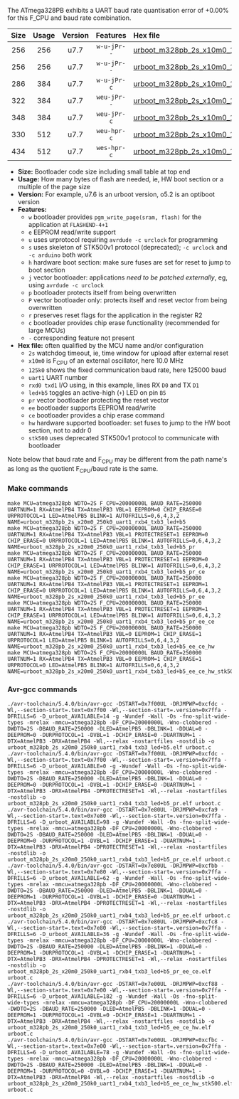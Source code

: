 The ATmega328PB exhibits a UART baud rate quantisation error of +0.00% for this F_CPU and baud rate combination.

|Size|Usage|Version|Features|Hex file|
|:-:|:-:|:-:|:-:|:--|
|256|256|u7.7|`w-u-jPr--`|[urboot_m328pb_2s_x10m0_125k0_uart1_rxb4_txb3_led+b5.hex](https://raw.githubusercontent.com/stefanrueger/urboot.hex/main/u7.7/boards/uno/atmega328pb/watchdog_2_s/external_oscillator_x/10m000000_hz/%2B125k0_baud/uart1_rxb4_txb3/led%2Bb5/urboot_m328pb_2s_x10m0_125k0_uart1_rxb4_txb3_led%2Bb5.hex)|
|256|256|u7.7|`w-u-jPr--`|[urboot_m328pb_2s_x10m0_125k0_uart1_rxb4_txb3_led+b5_pr.hex](https://raw.githubusercontent.com/stefanrueger/urboot.hex/main/u7.7/boards/uno/atmega328pb/watchdog_2_s/external_oscillator_x/10m000000_hz/%2B125k0_baud/uart1_rxb4_txb3/led%2Bb5/urboot_m328pb_2s_x10m0_125k0_uart1_rxb4_txb3_led%2Bb5_pr.hex)|
|286|384|u7.7|`w-u-jPr-c`|[urboot_m328pb_2s_x10m0_125k0_uart1_rxb4_txb3_led+b5_pr_ce.hex](https://raw.githubusercontent.com/stefanrueger/urboot.hex/main/u7.7/boards/uno/atmega328pb/watchdog_2_s/external_oscillator_x/10m000000_hz/%2B125k0_baud/uart1_rxb4_txb3/led%2Bb5/urboot_m328pb_2s_x10m0_125k0_uart1_rxb4_txb3_led%2Bb5_pr_ce.hex)|
|322|384|u7.7|`weu-jPr--`|[urboot_m328pb_2s_x10m0_125k0_uart1_rxb4_txb3_led+b5_pr_ee.hex](https://raw.githubusercontent.com/stefanrueger/urboot.hex/main/u7.7/boards/uno/atmega328pb/watchdog_2_s/external_oscillator_x/10m000000_hz/%2B125k0_baud/uart1_rxb4_txb3/led%2Bb5/urboot_m328pb_2s_x10m0_125k0_uart1_rxb4_txb3_led%2Bb5_pr_ee.hex)|
|348|384|u7.7|`weu-jPr-c`|[urboot_m328pb_2s_x10m0_125k0_uart1_rxb4_txb3_led+b5_pr_ee_ce.hex](https://raw.githubusercontent.com/stefanrueger/urboot.hex/main/u7.7/boards/uno/atmega328pb/watchdog_2_s/external_oscillator_x/10m000000_hz/%2B125k0_baud/uart1_rxb4_txb3/led%2Bb5/urboot_m328pb_2s_x10m0_125k0_uart1_rxb4_txb3_led%2Bb5_pr_ee_ce.hex)|
|330|512|u7.7|`weu-hpr-c`|[urboot_m328pb_2s_x10m0_125k0_uart1_rxb4_txb3_led+b5_ee_ce_hw.hex](https://raw.githubusercontent.com/stefanrueger/urboot.hex/main/u7.7/boards/uno/atmega328pb/watchdog_2_s/external_oscillator_x/10m000000_hz/%2B125k0_baud/uart1_rxb4_txb3/led%2Bb5/urboot_m328pb_2s_x10m0_125k0_uart1_rxb4_txb3_led%2Bb5_ee_ce_hw.hex)|
|434|512|u7.7|`wes-hpr-c`|[urboot_m328pb_2s_x10m0_125k0_uart1_rxb4_txb3_led+b5_ee_ce_hw_stk500.hex](https://raw.githubusercontent.com/stefanrueger/urboot.hex/main/u7.7/boards/uno/atmega328pb/watchdog_2_s/external_oscillator_x/10m000000_hz/%2B125k0_baud/uart1_rxb4_txb3/led%2Bb5/urboot_m328pb_2s_x10m0_125k0_uart1_rxb4_txb3_led%2Bb5_ee_ce_hw_stk500.hex)|

- **Size:** Bootloader code size including small table at top end
- **Usage:** How many bytes of flash are needed, ie, HW boot section or a multiple of the page size
- **Version:** For example, u7.6 is an urboot version, o5.2 is an optiboot version
- **Features:**
  + `w` bootloader provides `pgm_write_page(sram, flash)` for the application at `FLASHEND-4+1`
  + `e` EEPROM read/write support
  + `u` uses urprotocol requiring `avrdude -c urclock` for programming
  + `s` uses skeleton of STK500v1 protocol (deprecated); `-c urclock` and `-c arduino` both work
  + `h` hardware boot section: make sure fuses are set for reset to jump to boot section
  + `j` vector bootloader: applications *need to be patched externally*, eg, using `avrdude -c urclock`
  + `p` bootloader protects itself from being overwritten
  + `P` vector bootloader only: protects itself and reset vector from being overwritten
  + `r` preserves reset flags for the application in the register R2
  + `c` bootloader provides chip erase functionality (recommended for large MCUs)
  + `-` corresponding feature not present
- **Hex file:** often qualified by the MCU name and/or configuration
  + `2s` watchdog timeout, ie, time window for upload after external reset
  + `x10m0` is F<sub>CPU</sub> of an external oscillator, here 10.0 MHz
  + `125k0` shows the fixed communication baud rate, here 125000 baud
  + `uart1` UART number
  + `rxd0 txd1` I/O using, in this example, lines RX `D0` and TX `D1`
  + `led+b5` toggles an active-high (`+`) LED on pin `B5`
  + `pr` vector bootloader protecting the reset vector
  + `ee` bootloader supports EEPROM read/write
  + `ce` bootloader provides a chip erase command
  + `hw` hardware supported bootloader: set fuses to jump to the HW boot section, not to addr 0
  + `stk500` uses deprecated STK500v1 protocol to communicate with bootloader


Note below that baud rate and F<sub>CPU</sub> may be different from the path name's as long as the quotient F<sub>CPU</sub>/baud rate is the same.

### Make commands
```
make MCU=atmega328pb WDTO=2S F_CPU=20000000L BAUD_RATE=250000 UARTNUM=1 RX=AtmelPB4 TX=AtmelPB3 VBL=1 EEPROM=0 CHIP_ERASE=0 URPROTOCOL=1 LED=AtmelPB5 BLINK=1 AUTOFRILLS=0,6,4,3,2 NAME=urboot_m328pb_2s_x20m0_250k0_uart1_rxb4_txb3_led+b5
make MCU=atmega328pb WDTO=2S F_CPU=20000000L BAUD_RATE=250000 UARTNUM=1 RX=AtmelPB4 TX=AtmelPB3 VBL=1 PROTECTRESET=1 EEPROM=0 CHIP_ERASE=0 URPROTOCOL=1 LED=AtmelPB5 BLINK=1 AUTOFRILLS=0,6,4,3,2 NAME=urboot_m328pb_2s_x20m0_250k0_uart1_rxb4_txb3_led+b5_pr
make MCU=atmega328pb WDTO=2S F_CPU=20000000L BAUD_RATE=250000 UARTNUM=1 RX=AtmelPB4 TX=AtmelPB3 VBL=1 PROTECTRESET=1 EEPROM=0 CHIP_ERASE=1 URPROTOCOL=1 LED=AtmelPB5 BLINK=1 AUTOFRILLS=0,6,4,3,2 NAME=urboot_m328pb_2s_x20m0_250k0_uart1_rxb4_txb3_led+b5_pr_ce
make MCU=atmega328pb WDTO=2S F_CPU=20000000L BAUD_RATE=250000 UARTNUM=1 RX=AtmelPB4 TX=AtmelPB3 VBL=1 PROTECTRESET=1 EEPROM=1 CHIP_ERASE=0 URPROTOCOL=1 LED=AtmelPB5 BLINK=1 AUTOFRILLS=0,6,4,3,2 NAME=urboot_m328pb_2s_x20m0_250k0_uart1_rxb4_txb3_led+b5_pr_ee
make MCU=atmega328pb WDTO=2S F_CPU=20000000L BAUD_RATE=250000 UARTNUM=1 RX=AtmelPB4 TX=AtmelPB3 VBL=1 PROTECTRESET=1 EEPROM=1 CHIP_ERASE=1 URPROTOCOL=1 LED=AtmelPB5 BLINK=1 AUTOFRILLS=0,6,4,3,2 NAME=urboot_m328pb_2s_x20m0_250k0_uart1_rxb4_txb3_led+b5_pr_ee_ce
make MCU=atmega328pb WDTO=2S F_CPU=20000000L BAUD_RATE=250000 UARTNUM=1 RX=AtmelPB4 TX=AtmelPB3 VBL=0 EEPROM=1 CHIP_ERASE=1 URPROTOCOL=1 LED=AtmelPB5 BLINK=1 AUTOFRILLS=0,6,4,3,2 NAME=urboot_m328pb_2s_x20m0_250k0_uart1_rxb4_txb3_led+b5_ee_ce_hw
make MCU=atmega328pb WDTO=2S F_CPU=20000000L BAUD_RATE=250000 UARTNUM=1 RX=AtmelPB4 TX=AtmelPB3 VBL=0 EEPROM=1 CHIP_ERASE=1 URPROTOCOL=0 LED=AtmelPB5 BLINK=1 AUTOFRILLS=0,6,4,3,2 NAME=urboot_m328pb_2s_x20m0_250k0_uart1_rxb4_txb3_led+b5_ee_ce_hw_stk500
```

### Avr-gcc commands
```
./avr-toolchain/5.4.0/bin/avr-gcc -DSTART=0x7f00UL -DRJMPWP=0xcfdc -Wl,--section-start=.text=0x7f00 -Wl,--section-start=.version=0x7ffa -DFRILLS=6 -D_urboot_AVAILABLE=14 -g -Wundef -Wall -Os -fno-split-wide-types -mrelax -mmcu=atmega328pb -DF_CPU=20000000L -Wno-clobbered -DWDTO=2S -DBAUD_RATE=250000 -DLED=AtmelPB5 -DBLINK=1 -DDUAL=0 -DEEPROM=0 -DURPROTOCOL=1 -DVBL=1 -DCHIP_ERASE=0 -DUARTNUM=1 -DTX=AtmelPB3 -DRX=AtmelPB4 -Wl,--relax -nostartfiles -nostdlib -o urboot_m328pb_2s_x20m0_250k0_uart1_rxb4_txb3_led+b5.elf urboot.c
./avr-toolchain/5.4.0/bin/avr-gcc -DSTART=0x7f00UL -DRJMPWP=0xcfdc -Wl,--section-start=.text=0x7f00 -Wl,--section-start=.version=0x7ffa -DFRILLS=6 -D_urboot_AVAILABLE=0 -g -Wundef -Wall -Os -fno-split-wide-types -mrelax -mmcu=atmega328pb -DF_CPU=20000000L -Wno-clobbered -DWDTO=2S -DBAUD_RATE=250000 -DLED=AtmelPB5 -DBLINK=1 -DDUAL=0 -DEEPROM=0 -DURPROTOCOL=1 -DVBL=1 -DCHIP_ERASE=0 -DUARTNUM=1 -DTX=AtmelPB3 -DRX=AtmelPB4 -DPROTECTRESET=1 -Wl,--relax -nostartfiles -nostdlib -o urboot_m328pb_2s_x20m0_250k0_uart1_rxb4_txb3_led+b5_pr.elf urboot.c
./avr-toolchain/5.4.0/bin/avr-gcc -DSTART=0x7e80UL -DRJMPWP=0xcfa9 -Wl,--section-start=.text=0x7e80 -Wl,--section-start=.version=0x7ffa -DFRILLS=6 -D_urboot_AVAILABLE=98 -g -Wundef -Wall -Os -fno-split-wide-types -mrelax -mmcu=atmega328pb -DF_CPU=20000000L -Wno-clobbered -DWDTO=2S -DBAUD_RATE=250000 -DLED=AtmelPB5 -DBLINK=1 -DDUAL=0 -DEEPROM=0 -DURPROTOCOL=1 -DVBL=1 -DCHIP_ERASE=1 -DUARTNUM=1 -DTX=AtmelPB3 -DRX=AtmelPB4 -DPROTECTRESET=1 -Wl,--relax -nostartfiles -nostdlib -o urboot_m328pb_2s_x20m0_250k0_uart1_rxb4_txb3_led+b5_pr_ce.elf urboot.c
./avr-toolchain/5.4.0/bin/avr-gcc -DSTART=0x7e80UL -DRJMPWP=0xcfbb -Wl,--section-start=.text=0x7e80 -Wl,--section-start=.version=0x7ffa -DFRILLS=6 -D_urboot_AVAILABLE=62 -g -Wundef -Wall -Os -fno-split-wide-types -mrelax -mmcu=atmega328pb -DF_CPU=20000000L -Wno-clobbered -DWDTO=2S -DBAUD_RATE=250000 -DLED=AtmelPB5 -DBLINK=1 -DDUAL=0 -DEEPROM=1 -DURPROTOCOL=1 -DVBL=1 -DCHIP_ERASE=0 -DUARTNUM=1 -DTX=AtmelPB3 -DRX=AtmelPB4 -DPROTECTRESET=1 -Wl,--relax -nostartfiles -nostdlib -o urboot_m328pb_2s_x20m0_250k0_uart1_rxb4_txb3_led+b5_pr_ee.elf urboot.c
./avr-toolchain/5.4.0/bin/avr-gcc -DSTART=0x7e80UL -DRJMPWP=0xcfc8 -Wl,--section-start=.text=0x7e80 -Wl,--section-start=.version=0x7ffa -DFRILLS=6 -D_urboot_AVAILABLE=36 -g -Wundef -Wall -Os -fno-split-wide-types -mrelax -mmcu=atmega328pb -DF_CPU=20000000L -Wno-clobbered -DWDTO=2S -DBAUD_RATE=250000 -DLED=AtmelPB5 -DBLINK=1 -DDUAL=0 -DEEPROM=1 -DURPROTOCOL=1 -DVBL=1 -DCHIP_ERASE=1 -DUARTNUM=1 -DTX=AtmelPB3 -DRX=AtmelPB4 -DPROTECTRESET=1 -Wl,--relax -nostartfiles -nostdlib -o urboot_m328pb_2s_x20m0_250k0_uart1_rxb4_txb3_led+b5_pr_ee_ce.elf urboot.c
./avr-toolchain/5.4.0/bin/avr-gcc -DSTART=0x7e00UL -DRJMPWP=0xcf88 -Wl,--section-start=.text=0x7e00 -Wl,--section-start=.version=0x7ffa -DFRILLS=6 -D_urboot_AVAILABLE=182 -g -Wundef -Wall -Os -fno-split-wide-types -mrelax -mmcu=atmega328pb -DF_CPU=20000000L -Wno-clobbered -DWDTO=2S -DBAUD_RATE=250000 -DLED=AtmelPB5 -DBLINK=1 -DDUAL=0 -DEEPROM=1 -DURPROTOCOL=1 -DVBL=0 -DCHIP_ERASE=1 -DUARTNUM=1 -DTX=AtmelPB3 -DRX=AtmelPB4 -Wl,--relax -nostartfiles -nostdlib -o urboot_m328pb_2s_x20m0_250k0_uart1_rxb4_txb3_led+b5_ee_ce_hw.elf urboot.c
./avr-toolchain/5.4.0/bin/avr-gcc -DSTART=0x7e00UL -DRJMPWP=0xcfbc -Wl,--section-start=.text=0x7e00 -Wl,--section-start=.version=0x7ffa -DFRILLS=6 -D_urboot_AVAILABLE=78 -g -Wundef -Wall -Os -fno-split-wide-types -mrelax -mmcu=atmega328pb -DF_CPU=20000000L -Wno-clobbered -DWDTO=2S -DBAUD_RATE=250000 -DLED=AtmelPB5 -DBLINK=1 -DDUAL=0 -DEEPROM=1 -DURPROTOCOL=0 -DVBL=0 -DCHIP_ERASE=1 -DUARTNUM=1 -DTX=AtmelPB3 -DRX=AtmelPB4 -Wl,--relax -nostartfiles -nostdlib -o urboot_m328pb_2s_x20m0_250k0_uart1_rxb4_txb3_led+b5_ee_ce_hw_stk500.elf urboot.c
```


